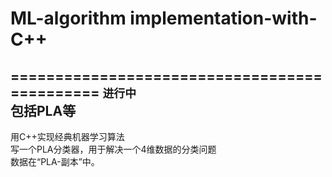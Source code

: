# ML-algorithm implementation-with-C++
=============================================
`进行中`<br>包括PLA等
-------------------------
用C++实现经典机器学习算法<br>
写一个PLA分类器，用于解决一个4维数据的分类问题<br>
数据在“PLA-副本”中。<br>

